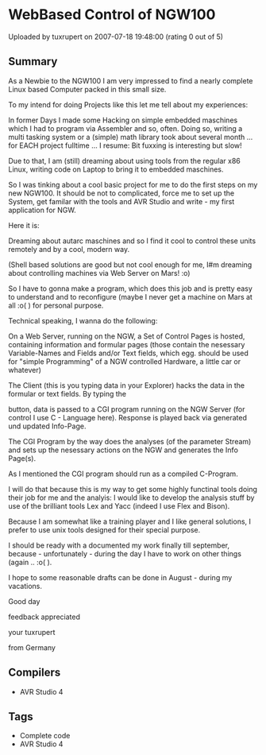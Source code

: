 # WebBased Control of NGW100

Uploaded by tuxrupert on 2007-07-18 19:48:00 (rating 0 out of 5)

## Summary

As a Newbie to the NGW100 I am very impressed to find a nearly complete Linux based Computer packed in this small size.


To my intend for doing Projects like this let me tell about my experiences:  

In former Days I made some Hacking on simple embedded maschines which I had to program via Assembler and so, often. Doing so, writing a multi tasking system or a (simple) math library took about several month ... for EACH project fulltime ... I resume: Bit fuxxing is interesting but slow!


Due to that, I am (still) dreaming about using tools from the regular x86 Linux, writing code on Laptop to bring it to embedded maschines. 


So I was tinking about a cool basic project for me to do the first steps on my new NGW100. It should be not to complicated, force me to set up the System, get familar with the tools and AVR Studio and write - my first application for NGW.


Here it is:  

Dreaming about autarc maschines and so I find it cool to control these units remotely and by a cool, modern way.  

(Shell based solutions are good but not cool enough for me, I#m dreaming about controlling machines via Web Server on Mars! :o)  

So I have to gonna make a program, which does this job and is pretty easy to understand and to reconfigure (maybe I never get a machine on Mars at all :o( ) for personal purpose.


Technical speaking, I wanna do the following:  

On a Web Server, running on the NGW, a Set of Control Pages is hosted, containing information and formular pages (those contain the nesessary Variable-Names and Fields and/or Text fields, which egg. should be used for "simple Programming" of a NGW controlled Hardware, a little car or whatever)  

The Client (this is you typing data in your Explorer) hacks the data in the formular or text fields. By typing the  

 button, data is passed to a CGI program running on the NGW Server (for control I use C - Language here). Response is played back via generated und updated Info-Page.  

The CGI Program by the way does the analyses (of the parameter Stream) and sets up the nesessary actions on the NGW and generates the Info Page(s).


As I mentioned the CGI program should run as a compiled C-Program.  

I will do that because this is my way to get some highly functinal tools doing their job for me and the analyis: I would like to develop the analysis stuff by use of the brilliant tools Lex and Yacc (indeed I use Flex and Bison).  

Because I am somewhat like a training player and I like general solutions, I prefer to use unix tools designed for their special purpose.


I should be ready with a documented my work finally till september, because - unfortunately - during the day I have to work on other things (again .. :o( ).  

I hope to some reasonable drafts can be done in August - during my vacations. 


Good day  

feedback appreciated  

your tuxrupert  

from Germany

## Compilers

- AVR Studio 4

## Tags

- Complete code
- AVR Studio 4
